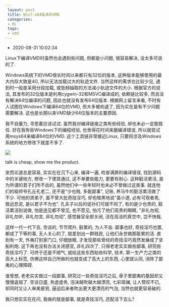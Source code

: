 ```yaml
---
 layout: post
 title: Win7-x64版本的VMD
 categories:
 - 科
 tags:
 - vmd
---
```


- 2020-08-31 10:02:34

Linux下编译VMD时虽然也会遇到些问题, 但都是小问题, 很容易解决, 没太多可说的了.

Windows系统下的VMD很长时间以来都只有32位的版本, 这种版本能够使用的最大内存大致是4G, 所以无法加载过大的轨迹文件. 当然这样的需求也比较少见, 遇到时一般是采用分段加载, 或低频抽取的方法减小轨迹文件的大小. 根据官方的说法, 其发布的32位版本是利用cygwin-32和MSVC编译成的, 依赖链比较多, 而且没有解决64位编译的问题, 因此也就没有发布64位版本. 根据网上留言来看, 不时有人试图在Windows下编译64位的VMD, 但大多被劝退了, 因为实在是有不少问题需要解决. 这也是长期以来VMD缺少64位版本的主要原因.

我不自量力, 寻思着应该试试. 虽然我对编译链接之类有些经验, 却也未必一定能胜任. 好在我有些Windows下的编程经验, 也舍得花时间来磨编译错误, 所以就尝试用msys64来编译64位的VMD. 这个工具链非常接近Linux, 只要将涉及Windows系统的地方修改下就差不多了.

![](https://jerkwin.github.io/pic/vmd_x64.png)

talk is cheap, show me the product.

坐而论道总是容易,  实实在在沉下心来, 编译一遍, 检查满屏的编译错误, 找到源码中的关键地方, 修改一下使其通过, 这不单要些能力, 更要有耐心. 这种脏活累活, 是为所谓的君子们所不齿的, 虽然他们中一些年轻时也未必不曾做过这类事. 就连他们的祖师爷孔丘孔老二, 还不是"少也贱, 多能鄙事", 记账, 养马牛的脏活累活做了不少. 可他的贤弟子, 虽不曾大批奇技淫巧, 却也暗黑地说"虽小道, 必有可观者焉, 致远恐泥, 是以君子不为也". 孔夫子以后的徒孙们可就不同了, 有的是少也贵的, 脏活累活别说做, 怕是连见都不曾见, 也不愿见, 怕污了他们高贵的眼睛, "非礼勿视, 非礼勿听, 非礼勿言, 非礼勿动", 感觉器官全部关闭, 活在高洁的真空中, 岂不快哉.

这样一代一代下去, 空谈的, 节节爬升, 脏累的, 为人不齿. 鄙事也好, 奇技淫巧也罢, 都成了下等的事, 无人关心的了, 就差划出一群贱民, 让他们永世做那脏累的活. 直到有一天, 外夷打到家门口, 仔细放眼, 才发现那些曾经的奇技淫巧竟然发展成了坚船利炮. 这下再也没有办法关闭感官, 非礼四次了, 只得老老实实做些鄙事, 研究些奇技淫巧了. 可终于还是不顺气, 就给这些东西贴些科学, 技术, 第一生产力之类的高大上标签, 仿佛这样自己所做的也就变成了高大上的东西, 心里就认同, 消除了鄙夷的心理障碍.

谁曾想, 老老实实做过一段鄙事, 研究过一些奇技淫巧之后, 骨子里鄙夷的基因却又慢慢返祖了. 空谈日盛, 务虚虚务, 泡沫越吹越大越漂亮, 七彩斑斓, 让人赞叹不已, 却同时又让人审美疲劳, 逼迫后来者吹出更大更漂亮的气泡, 当然也就更容易破的.

我只想实实在在问, 我做的就是鄙事, 就是奇技淫巧, 还配活下去么?
